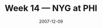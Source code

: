 ---
layout: game
title: Week 14 — NYG at PHI
season: 2007
game_id: 2007_14_NYG_PHI
week: 14
date: 2007-12-09
home_team: PHI
away_team: NYG
final_home: 
final_away: 
pbp_url: /assets/data/pbp/2007/2007_14_NYG_PHI.csv.gz
---